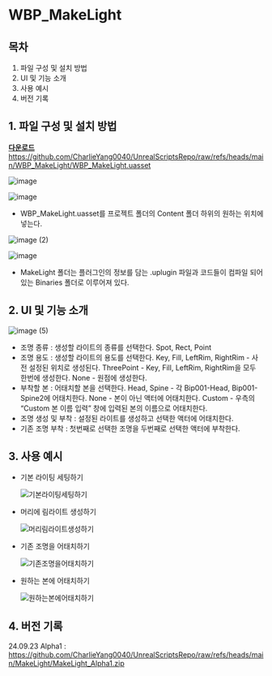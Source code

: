 # WBP_MakeLight

## 목차

1. 파일 구성 및 설치 방법
2. UI 및 기능 소개
3. 사용 예시
4. 버전 기록

## 1. 파일 구성 및 설치 방법

[**다운로드**](https://github.com/CharlieYang0040/UnrealScriptsRepo/raw/refs/heads/main/WBP_MakeLight/WBP_MakeLight.uasset) https://github.com/CharlieYang0040/UnrealScriptsRepo/raw/refs/heads/main/WBP_MakeLight/WBP_MakeLight.uasset


![image](https://github.com/user-attachments/assets/4cbf95e2-610e-46ee-aa15-5d95def5a2d2)

![image](https://github.com/user-attachments/assets/c7c7c6cc-63f9-4af1-bec7-75c05e1aea09)


- WBP_MakeLight.uasset를 프로젝트 폴더의 Content 폴더 하위의 원하는 위치에 넣는다.

![image (2)](https://github.com/user-attachments/assets/83346c82-c058-4d16-b81d-a5530b181120)



![image](https://github.com/user-attachments/assets/d80da976-9f4e-46ee-8cca-227783010b1f)



- MakeLight 폴더는 플러그인의 정보를 담는 .uplugin 파일과 코드들이 컴파일 되어있는 Binaries 폴더로 이루어져 있다.

## 2. UI 및 기능 소개

![image (5)](https://github.com/user-attachments/assets/66d1a93a-8dd9-4614-9f40-c734d2bbba32)


- 조명 종류 : 생성할 라이트의 종류를 선택한다. Spot, Rect, Point
- 조명 용도 : 생성할 라이트의 용도를 선택한다. 
Key, Fill, LeftRim, RightRim - 사전 설정된 위치로 생성된다.
ThreePoint - Key, Fill, LeftRim, RightRim을 모두 한번에 생성한다.
None - 원점에 생성한다.
- 부착할 본 : 어태치할 본을 선택한다.
Head, Spine - 각 Bip001-Head, Bip001-Spine2에 어태치한다.
None - 본이 아닌 액터에 어태치한다.
Custom - 우측의 “Custom 본 이름 입력” 창에 입력된 본의 이름으로 어태치한다.
- 조명 생성 및 부착 : 설정된 라이트를 생성하고 선택한 액터에 어태치한다.
- 기존 조명 부착 : 첫번째로 선택한 조명을 두번째로 선택한 액터에 부착한다.

## 3. 사용 예시

- 기본 라이팅 세팅하기
    
   ![기본라이팅세팅하기](https://github.com/user-attachments/assets/04196436-afba-4f0b-a5cb-09e2616e94d8)


- 머리에 림라이트 생성하기
    
   ![머리림라이트생성하기](https://github.com/user-attachments/assets/fa4a8587-4174-4fa0-a9a6-c7e4ffd3660e)
    

- 기존 조명을 어태치하기
    
   ![기존조명을어태치하기](https://github.com/user-attachments/assets/fd6aead0-6acd-470c-b4b3-05d75d312534)
    

- 원하는 본에 어태치하기
    
   ![원하는본에어태치하기](https://github.com/user-attachments/assets/4058dc40-2f87-48ea-ba1f-bb0af772ccbb)
    

## 4. 버전 기록

24.09.23 Alpha1 : https://github.com/CharlieYang0040/UnrealScriptsRepo/raw/refs/heads/main/MakeLight/MakeLight_Alpha1.zip
